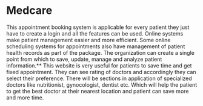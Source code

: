 # Medcare
This appointment booking system is applicable for every patient they just have to create a login and all the features can be used. Online systems make patient management easier and more efficient. Some online scheduling systems for appointments also have management of patient health records as part of the package. The organization can create a single point from which to save, update, manage and analyze patient information.**
This website is very useful for patients to save time and get fixed appointment. They can see rating of doctors and accordingly they can select their preference. There will be sections in application of specialized doctors like nutritionist, gynocologist, dentist etc. Which will help the patient to get the best doctor at their nearest location and patient can save more and more time.
